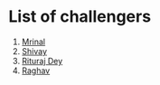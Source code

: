 # List of challengers
1. [Mrinal](https://github.com/mrinal1224)
2. [Shivay](https://github.com/shivaylamba)
3. [Rituraj Dey](https://github.com/Rituraj-13)
3. [Raghav](https://github.com/raghavdhingra)
